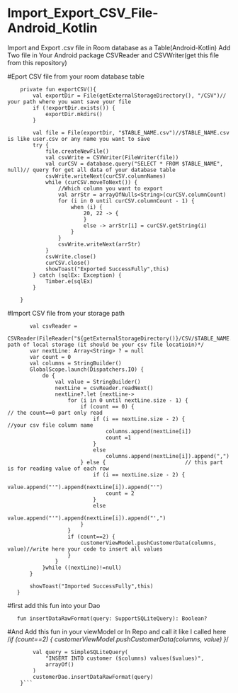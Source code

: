 # Import_Export_CSV_File-Android_Kotlin
Import and Export .csv file in Room database as a Table(Android-Kotlin)
Add Two file in Your Android package
CSVReader and CSVWriter(get this file from this repository)

#Eport CSV file from your room database table
``` 
    private fun exportCSV(){
        val exportDir = File(getExternalStorageDirectory(), "/CSV")// your path where you want save your file
        if (!exportDir.exists()) {
            exportDir.mkdirs()
        }

        val file = File(exportDir, "$TABLE_NAME.csv")//$TABLE_NAME.csv is like user.csv or any name you want to save
        try {
            file.createNewFile()
            val csvWrite = CSVWriter(FileWriter(file))
            val curCSV = database.query("SELECT * FROM $TABLE_NAME", null)// query for get all data of your database table
            csvWrite.writeNext(curCSV.columnNames)
            while (curCSV.moveToNext()) {
                //Which column you want to export
                val arrStr = arrayOfNulls<String>(curCSV.columnCount)
                for (i in 0 until curCSV.columnCount - 1) {
                    when (i) {
                        20, 22 -> {
                        }
                        else -> arrStr[i] = curCSV.getString(i)
                    }
                }
                csvWrite.writeNext(arrStr)
            }
            csvWrite.close()
            curCSV.close()
            showToast("Exported SuccessFully",this)
        } catch (sqlEx: Exception) {
            Timber.e(sqlEx)
        }

    } 
```    
    
  #Import CSV file from your storage path

 ``` private fun importCSV(){
        val csvReader =
            CSVReader(FileReader("${getExternalStorageDirectory()}/CSV/$TABLE_NAME.csv"))/* path of local storage (it should be your csv file locatioin)*/
        var nextLine: Array<String> ? = null
        var count = 0
        val columns = StringBuilder()
        GlobalScope.launch(Dispatchers.IO) {
            do {
                val value = StringBuilder()
                nextLine = csvReader.readNext()
                nextLine?.let {nextLine->
                    for (i in 0 until nextLine.size - 1) {
                        if (count == 0) {                             // the count==0 part only read
                            if (i == nextLine.size - 2) {             //your csv file column name
                                columns.append(nextLine[i])          
                                count =1             
                            }
                            else
                                columns.append(nextLine[i]).append(",")
                        } else {                         // this part is for reading value of each row
                            if (i == nextLine.size - 2) {
                                value.append("'").append(nextLine[i]).append("'")
                                count = 2
                            }
                            else
                                value.append("'").append(nextLine[i]).append("',")
                        }
                    }
                    if (count==2) {
                        customerViewModel.pushCustomerData(columns, value)//write here your code to insert all values
                    }
                }
            }while ((nextLine)!=null)
        }

        showToast("Imported SuccessFully",this)
    }
```    


#first add this fun into your Dao
 ``` @RawQuery
    fun insertDataRawFormat(query: SupportSQLiteQuery): Boolean? 
  ```
#And Add this fun in your viewModel or In Repo and call it like I called  here
/*if (count==2) {
                        customerViewModel.pushCustomerData(columns, value)
                    }*/
``` suspend fun pushCustomerData(columns:StringBuilder,values:StringBuilder) = withContext(Dispatchers.IO){
        val query = SimpleSQLiteQuery(
            "INSERT INTO customer ($columns) values($values)",
            arrayOf()
        )
        customerDao.insertDataRawFormat(query)
    }```
